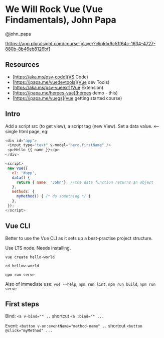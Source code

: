 # We Will Rock Vue (Vue Findamentals), John Papa

@john_papa

[https://app.pluralsight.com/course-player?clipId=9c51f64c-1634-4727-880b-8b46eb8126bf]

## Resources

+ [https://aka.ms/psv-code](VS Code)
+ [https://jpapa.me/vuedevtools](Vue dev Tools)
+ [https://aka.ms/psv-vueext](Vue Extension)
+ [https://jpapa.me/heroes-vue](heroes demo - this)
+ [https://jpapa.me/vuegs](vue getting started course)

## Intro

Add a script src (to get view), a script tag (new View). Set a data value. <-- single html page, eg:

 ```javascript
<div id="app">
  <input type="text" v-model="hero.firstName" />
  <p>Hello {{ name }}</p>
</div>

<script>
  new Vue({
    el: '#app',
    data() {
      return { name: 'John'}; //the data function returns an object
    },
    methods: {
      myMethod() { /* do something */ }
    },
  });
</script>
 ```

## Vue CLI

Better to use the Vue CLI as it sets up a best-practise project structure.

Use LTS node. Needs installing.

`vue create hello-world`

`cd hellow-world`

`npm run serve`

Also of immediate use: `vue --help`, `npm run lint`, `npm run build`, `npm run serve`

## First steps

Bind: `<a v-bind="" ..` shortcut `<a :bind="" ...`

Event: `<button v-on:eventName="method-name" ..` shortcut `<button @click="myMethod" ...`
